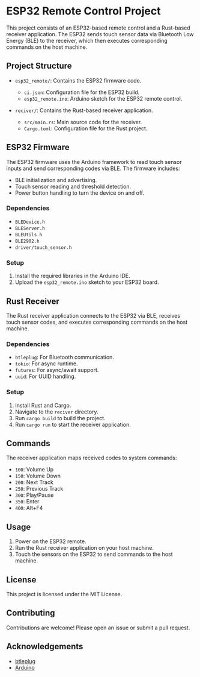 # ESP32 Remote Control Project

This project consists of an ESP32-based remote control and a Rust-based receiver application. The ESP32 sends touch sensor data via Bluetooth Low Energy (BLE) to the receiver, which then executes corresponding commands on the host machine.

## Project Structure

- `esp32_remote/`: Contains the ESP32 firmware code.
    - `ci.json`: Configuration file for the ESP32 build.
    - `esp32_remote.ino`: Arduino sketch for the ESP32 remote control.

- `reciver/`: Contains the Rust-based receiver application.
    - `src/main.rs`: Main source code for the receiver.
    - `Cargo.toml`: Configuration file for the Rust project.

## ESP32 Firmware

The ESP32 firmware uses the Arduino framework to read touch sensor inputs and send corresponding codes via BLE. The firmware includes:

- BLE initialization and advertising.
- Touch sensor reading and threshold detection.
- Power button handling to turn the device on and off.

### Dependencies

- `BLEDevice.h`
- `BLEServer.h`
- `BLEUtils.h`
- `BLE2902.h`
- `driver/touch_sensor.h`

### Setup

1. Install the required libraries in the Arduino IDE.
2. Upload the `esp32_remote.ino` sketch to your ESP32 board.

## Rust Receiver

The Rust receiver application connects to the ESP32 via BLE, receives touch sensor codes, and executes corresponding commands on the host machine.

### Dependencies

- `btleplug`: For Bluetooth communication.
- `tokio`: For async runtime.
- `futures`: For async/await support.
- `uuid`: For UUID handling.

### Setup

1. Install Rust and Cargo.
2. Navigate to the `reciver` directory.
3. Run `cargo build` to build the project.
4. Run `cargo run` to start the receiver application.

## Commands

The receiver application maps received codes to system commands:

- `100`: Volume Up
- `150`: Volume Down
- `200`: Next Track
- `250`: Previous Track
- `300`: Play/Pause
- `350`: Enter
- `400`: Alt+F4

## Usage

1. Power on the ESP32 remote.
2. Run the Rust receiver application on your host machine.
3. Touch the sensors on the ESP32 to send commands to the host machine.

## License

This project is licensed under the MIT License.

## Contributing

Contributions are welcome! Please open an issue or submit a pull request.

## Acknowledgements

- [btleplug](https://github.com/deviceplug/btleplug)
- [Arduino](https://www.arduino.cc/)
